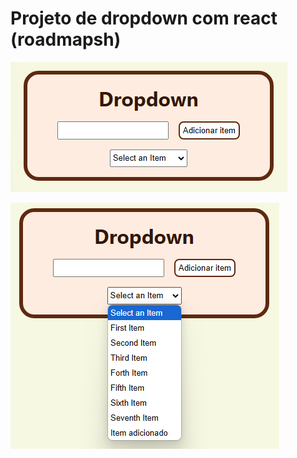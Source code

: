 # Projeto de dropdown com react (roadmapsh)
![Imagem com um título escrito "Dropdown" um input de formulário seguido de um botão para adicionar item e um dropdown abaixo contendo itens adicionados](image.png)

![Imagem anterior com dropdown aberto e um item novo adicionado escrito "Item adicionado"](image-1.png)